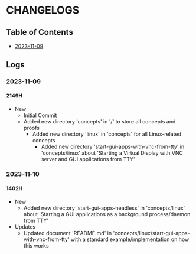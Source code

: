 # CHANGELOGS

## Table of Contents
+ [2023-11-09](#2023-11-09)

## Logs
### 2023-11-09
#### 2149H
- New
    + Initial Commit
    - Added new directory 'concepts' in '/' to store all concepts and proofs
        - Added new directory 'linux' in 'concepts' for all Linux-related concepts
            - Added new directory 'start-gui-apps-with-vnc-from-tty' in 'concepts/linux' about 'Starting a Virtual Display with VNC server and GUI applications from TTY'

### 2023-11-10
#### 1402H
- New
    - Added new directory 'start-gui-apps-headless' in 'concepts/linux' about 'Starting a GUI applications as a background process/daemon from TTY'
- Updates
    - Updated document 'README.md' in 'concepts/linux/start-gui-apps-with-vnc-from-tty' with a standard example/implementation on how this works

